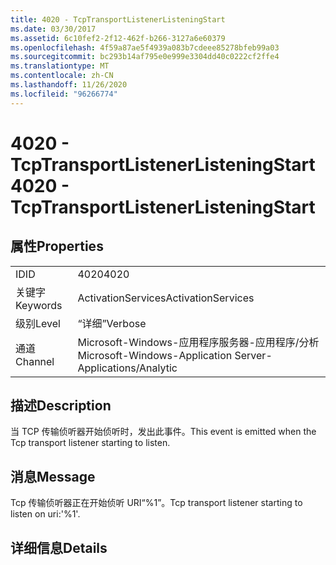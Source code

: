 ```yaml
---
title: 4020 - TcpTransportListenerListeningStart
ms.date: 03/30/2017
ms.assetid: 6c10fef2-2f12-462f-b266-3127a6e60379
ms.openlocfilehash: 4f59a87ae5f4939a083b7cdeee85278bfeb99a03
ms.sourcegitcommit: bc293b14af795e0e999e3304dd40c0222cf2ffe4
ms.translationtype: MT
ms.contentlocale: zh-CN
ms.lasthandoff: 11/26/2020
ms.locfileid: "96266774"
---
```

# <a name="4020---tcptransportlistenerlisteningstart"></a><span data-ttu-id="a2c9d-102">4020 - TcpTransportListenerListeningStart</span><span class="sxs-lookup"><span data-stu-id="a2c9d-102">4020 - TcpTransportListenerListeningStart</span></span>

## <a name="properties"></a><span data-ttu-id="a2c9d-103">属性</span><span class="sxs-lookup"><span data-stu-id="a2c9d-103">Properties</span></span>  
  
|||  
|-|-|  
|<span data-ttu-id="a2c9d-104">ID</span><span class="sxs-lookup"><span data-stu-id="a2c9d-104">ID</span></span>|<span data-ttu-id="a2c9d-105">4020</span><span class="sxs-lookup"><span data-stu-id="a2c9d-105">4020</span></span>|  
|<span data-ttu-id="a2c9d-106">关键字</span><span class="sxs-lookup"><span data-stu-id="a2c9d-106">Keywords</span></span>|<span data-ttu-id="a2c9d-107">ActivationServices</span><span class="sxs-lookup"><span data-stu-id="a2c9d-107">ActivationServices</span></span>|  
|<span data-ttu-id="a2c9d-108">级别</span><span class="sxs-lookup"><span data-stu-id="a2c9d-108">Level</span></span>|<span data-ttu-id="a2c9d-109">“详细”</span><span class="sxs-lookup"><span data-stu-id="a2c9d-109">Verbose</span></span>|  
|<span data-ttu-id="a2c9d-110">通道</span><span class="sxs-lookup"><span data-stu-id="a2c9d-110">Channel</span></span>|<span data-ttu-id="a2c9d-111">Microsoft-Windows-应用程序服务器-应用程序/分析</span><span class="sxs-lookup"><span data-stu-id="a2c9d-111">Microsoft-Windows-Application Server-Applications/Analytic</span></span>|  
  
## <a name="description"></a><span data-ttu-id="a2c9d-112">描述</span><span class="sxs-lookup"><span data-stu-id="a2c9d-112">Description</span></span>  

 <span data-ttu-id="a2c9d-113">当 TCP 传输侦听器开始侦听时，发出此事件。</span><span class="sxs-lookup"><span data-stu-id="a2c9d-113">This event is emitted when the Tcp transport listener starting to listen.</span></span>  
  
## <a name="message"></a><span data-ttu-id="a2c9d-114">消息</span><span class="sxs-lookup"><span data-stu-id="a2c9d-114">Message</span></span>  

 <span data-ttu-id="a2c9d-115">Tcp 传输侦听器正在开始侦听 URI“%1”。</span><span class="sxs-lookup"><span data-stu-id="a2c9d-115">Tcp transport listener starting to listen on uri:'%1'.</span></span>  
  
## <a name="details"></a><span data-ttu-id="a2c9d-116">详细信息</span><span class="sxs-lookup"><span data-stu-id="a2c9d-116">Details</span></span>
